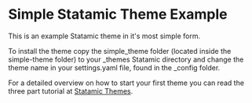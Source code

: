 Simple Statamic Theme Example
=============================

This is an example Statamic theme in it's most simple form. 

To install the theme copy the simple_theme folder (located inside the simple-theme folder) to your _themes Statamic directory and change the theme name in your settings.yaml file, found in the _config folder.

For a detailed overview on how to start your first theme you can read the three part tutorial at [Statamic Themes](http://www.statamicthem.es/articles/building-your-first-statamic-theme-part-one).
